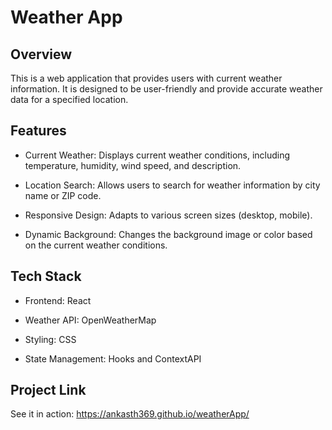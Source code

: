 # Weather App
## Overview
This is a web application that provides users with current weather information. It is designed to be user-friendly and provide accurate weather data for a specified location.

## Features
- Current Weather: Displays current weather conditions, including temperature, humidity, wind speed, and description.

- Location Search: Allows users to search for weather information by city name or ZIP code.

- Responsive Design: Adapts to various screen sizes (desktop, mobile).

- Dynamic Background: Changes the background image or color based on the current weather conditions.

## Tech Stack
- Frontend: React

- Weather API: OpenWeatherMap

- Styling: CSS

- State Management: Hooks and ContextAPI

## Project Link
See it in action: https://ankasth369.github.io/weatherApp/
